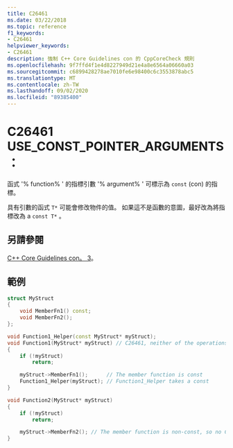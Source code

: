 ```yaml
---
title: C26461
ms.date: 03/22/2018
ms.topic: reference
f1_keywords:
- C26461
helpviewer_keywords:
- C26461
description: 強制 C++ Core Guidelines con 的 CppCoreCheck 規則
ms.openlocfilehash: 9f7ffd4f1e4d8227949d21e4a8e6564a06660a03
ms.sourcegitcommit: c6899428278ae7010fe6e98400c6c3553878abc5
ms.translationtype: MT
ms.contentlocale: zh-TW
ms.lasthandoff: 09/02/2020
ms.locfileid: "89385400"
---
```

# <a name="c26461-use_const_pointer_arguments"></a>C26461 USE_CONST_POINTER_ARGUMENTS：

函式 '% function% ' 的指標引數 '% argument% ' 可標示為 `const` (con) 的指標。 

具有引數的函式 `T*` 可能會修改物件的值。 如果這不是函數的意圖，最好改為將指標改為 a `const T*` 。

## <a name="see-also"></a>另請參閱 
[C++ Core Guidelines con。 3](https://github.com/isocpp/CppCoreGuidelines/blob/master/CppCoreGuidelines.md#Rconst-ref)。

## <a name="example"></a>範例
```cpp
struct MyStruct
{
    void MemberFn1() const;
    void MemberFn2();
};

void Function1_Helper(const MyStruct* myStruct);
void Function1(MyStruct* myStruct) // C26461, neither of the operations on myStruct would modify the pointer's value.
{
    if (!myStruct) 
        return;

    myStruct->MemberFn1();      // The member function is const
    Function1_Helper(myStruct); // Function1_Helper takes a const
}

void Function2(MyStruct* myStruct)
{
    if (!myStruct) 
        return;

    myStruct->MemberFn2(); // The member function is non-const, so no C26461 will be issued
}
```
